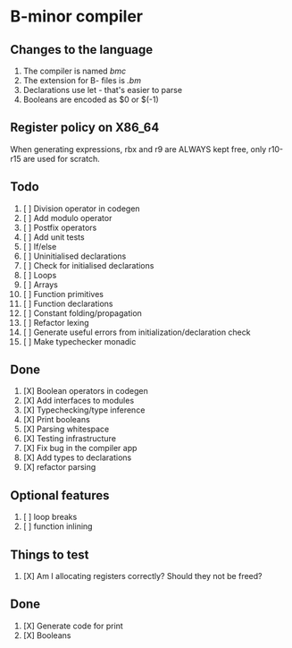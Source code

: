 # B-minor compiler

## Changes to the language
1. The compiler is named *bmc*
2. The extension for B- files is *.bm*
3. Declarations use let - that's easier to parse
4. Booleans are encoded as $0 or $(-1)

## Register policy on X86_64
When generating expressions, rbx and r9 are ALWAYS kept free,
only r10-r15 are used for scratch.

## Todo
1. [ ] Division operator in codegen
2. [ ] Add modulo operator
3. [ ] Postfix operators
4. [ ] Add unit tests
5. [ ] If/else
6. [ ] Uninitialised declarations
7. [ ] Check for initialised declarations
8. [ ] Loops
9. [ ] Arrays
10. [ ] Function primitives
11. [ ] Function declarations
12. [ ] Constant folding/propagation
13. [ ] Refactor lexing
14. [ ] Generate useful errors from initialization/declaration check
15. [ ] Make typechecker monadic

## Done
1. [X] Boolean operators in codegen
2. [X] Add interfaces to modules
3. [X] Typechecking/type inference
4. [X] Print booleans
5. [X] Parsing whitespace
6. [X] Testing infrastructure
7. [X] Fix bug in the compiler app
8. [X] Add types to declarations
9. [X] refactor parsing

## Optional features
1. [ ] loop breaks
2. [ ] function inlining

## Things to test
1. [X] Am I allocating registers correctly? Should they not be freed?

## Done
1. [X] Generate code for print
2. [X] Booleans
